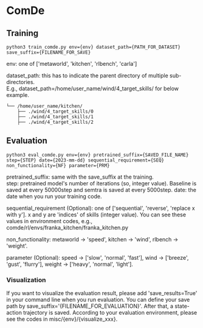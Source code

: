 # ComDe

## Training
```
python3 train_comde.py env={env} dataset_path={PATH_FOR_DATASET} save_suffix={FILENAME_FOR_SAVE}
```
env: one of ['metaworld', 'kitchen', 'rlbench', 'carla']

dataset_path: this has to indicate the parent directory of multiple sub-directories. \
E.g., dataset_path=/home/user_name/wind/4_target_skills/ for below example.

    └── /home/user_name/kitchen/
        ├── ./wind/4_target_skills/0
        ├── ./wind/4_target_skills/1
        ├── ./wind/4_target_skills/2

## Evaluation
```
python3 eval_comde.py env={env} pretrained_suffix={SAVED_FILE_NAME} step={STEP} date={2023-mm-dd} sequential_requirement={SEQ} non_functionality={NF} parameter={PRM}
```
pretrained_suffix: same with the save_suffix at the training.\
step: pretrained model's number of iterations (so, integer value). Baseline is saved at every 50000step and semtra is saved at every 5000step.
date: the date when you run your training code.

sequential_requirement (Optional): one of ['sequential', 'reverse', 'replace x with y']. x and y are 'indices' of skills (integer value). You can see these values in environment codes, e.g., comde/rl/envs/franka_kitchen/franka_kitchen.py

non_functionality: metaworld -> 'speed', kitchen -> 'wind', rlbench -> 'weight'. 

parameter (Optional): speed -> ['slow', 'normal', 'fast'],  wind -> ['breeze', 'gust', 'flurry'], weight -> ['heavy', 'normal', 'light']. 


### Visualization
If you want to visualize the evaluation result, please add 'save_results=True' in your command line when you run evaluation. You can define your save path by save_suffix='{FILENAME_FOR_EVALUATION}'.
After that, a state-action trajectory is saved. According to your evaluation environment, please see the codes in misc/{env}/{visualize_xxx}.
